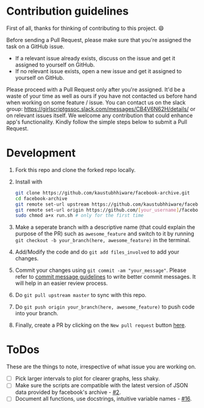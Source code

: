 # Contribution guidelines

First of all, thanks for thinking of contributing to this project. :smile:

Before sending a Pull Request, please make sure that you're assigned the task on a GitHub issue.

- If a relevant issue already exists, discuss on the issue and get it assigned to yourself on GitHub.
- If no relevant issue exists, open a new issue and get it assigned to yourself on GitHub.

Please proceed with a Pull Request only after you're assigned. It'd be a waste of your time as well as ours if you have not contacted us before hand when working on some feature / issue. You can contact us on the slack group: https://girlscriptgssoc.slack.com/messages/CB4V6N62H/details/ or on relevant issues itself. We welcome any contribution that could enhance app's functionality. Kindly follow the simple steps below to submit a Pull Request.

# Development

1) Fork this repo and clone the forked repo locally.
2) Install with

    ```sh
    git clone https://github.com/kaustubhhiware/facebook-archive.git
    cd facebook-archive
    git remote set-url upstream https://github.com/kaustubhhiware/facebook-archive.git
    git remote set-url origin https://github.com/[your_username]/facebook-archive.git
    sudo chmod a+x run.sh # only for the first time
    ```

3) Make a seperate branch with a descriptive name (that could explain the purpose of the PR) such as `awesome_feature` and switch to it by running `git checkout -b your_branch(here, awesome_feature)` in the terminal.

4) Add/Modify the code and do `git add files_involved` to add your changes.

5) Commit your changes using `git commit -am "your_message"`. Please refer to [commit message guidelines](https://chris.beams.io/posts/git-commit/) to write better commit messages. It will help in an easier review process.

6) Do `git pull upstream master` to sync with this repo.

7) Do `git push origin your_branch(here, awesome_feature)` to push code into your branch.

8) Finally, create a PR by clicking on the `New pull request` button [here](https://github.com/kaustubhhiware/facebook-archive/pulls).

# ToDos

These are the things to note, irrespective of what issue you are working on.

- [ ] Pick larger intervals to plot for clearer graphs, less shaky.
- [ ] Make sure the scripts are compatible with the latest version of JSON data provided by facebook's archive - [#2](https://github.com/kaustubhhiware/facebook-archive/issues/2).
- [ ] Document all functions, use docstrings, intuitive variable names - [#16](https://github.com/kaustubhhiware/facebook-archive/issues/16).